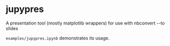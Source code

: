 # jupypres
A presentation tool (mostly matplotlib wrappers) for use with nbconvert --to slides

`examples/jupypres.ipynb` demonstrates its usage.
